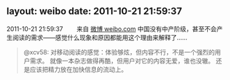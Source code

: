 layout: weibo
date: 2011-10-21 21:59:37
---
<meta name="referrer" content="no-referrer" />

2011-10-21 21:59:37  &nbsp;&nbsp;&nbsp;&nbsp;&nbsp;&nbsp; 来自 <a href="http://weibo.com/" rel="nofollow">微博 weibo.com</a>
中国没有中产阶级，甚至不会产生阅读的需求——感觉什么现象和原因都能用这个理由来解释了……
>  @xcv58: 对移动阅读的感觉：体验够炫，但内容不行，不是一个强烈的用户需求。   就像一本杂志做得再酷，但用户对它的内容无爱，谁也没辙。    还是应该把精力放在加快信息的流动上。 ​​​

